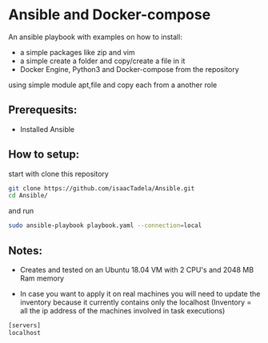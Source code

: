 # Ansible and Docker-compose

An ansible playbook with examples on how to install: 
- a simple packages like zip and vim
- a simple create a folder and copy/create a file in it 
- Docker Engine, Python3 and Docker-compose from the repository

using simple module apt,file and copy
each from a another role


## Prerequesits:

* Installed Ansible


## How to setup:

start with clone this repository
```bash
git clone https://github.com/isaacTadela/Ansible.git
cd Ansible/
```

and run 
```bash
sudo ansible-playbook playbook.yaml --connection=local
```


## Notes:

- Creates and tested on an Ubuntu 18.04 VM with 2 CPU's and 2048 MB Ram memory

- In case you want to apply it on real machines you will need to 
  update the inventory because it currently contains only the localhost
  (Inventory = all the ip address of the machines involved in task executions)
```bash
[servers]
localhost
```
